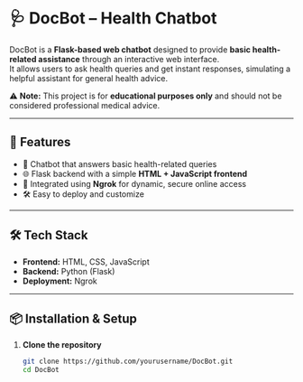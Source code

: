 # 🩺 DocBot – Health Chatbot

DocBot is a **Flask-based web chatbot** designed to provide **basic health-related assistance** through an interactive web interface.  
It allows users to ask health queries and get instant responses, simulating a helpful assistant for general health advice.  

⚠️ **Note:** This project is for **educational purposes only** and should not be considered professional medical advice.

---

## 🚀 Features
- 🤖 Chatbot that answers basic health-related queries  
- 🌐 Flask backend with a simple **HTML + JavaScript frontend**  
- 🔗 Integrated using **Ngrok** for dynamic, secure online access  
- 🛠️ Easy to deploy and customize  

---

## 🛠️ Tech Stack
- **Frontend:** HTML, CSS, JavaScript  
- **Backend:** Python (Flask)  
- **Deployment:** Ngrok  

---

## 📦 Installation & Setup

1. **Clone the repository**  
   ```bash
   git clone https://github.com/yourusername/DocBot.git
   cd DocBot
